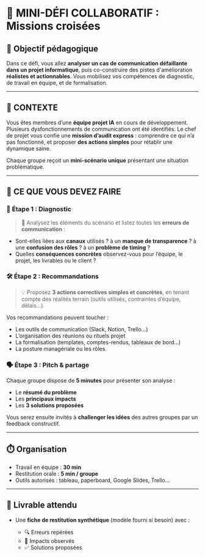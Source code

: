 # 🧩 MINI-DÉFI COLLABORATIF : **Missions croisées**

## 🎯 Objectif pédagogique

Dans ce défi, vous allez **analyser un cas de communication défaillante dans un projet informatique**, puis co-construire des pistes d'amélioration **réalistes et actionnables**.
Vous mobilisez vos compétences de diagnostic, de travail en équipe, et de formalisation.

---

## 📍 CONTEXTE

Vous êtes membres d’une **équipe projet IA** en cours de développement. Plusieurs dysfonctionnements de communication ont été identifiés. Le chef de projet vous confie une **mission d’audit express** : comprendre ce qui n’a pas fonctionné, et proposer **des actions simples** pour rétablir une dynamique saine.

Chaque groupe reçoit un **mini-scénario unique** présentant une situation problématique.

---

## 🧠 CE QUE VOUS DEVEZ FAIRE

### 🧩 Étape 1 : Diagnostic

> 📌 Analysez les éléments du scénario et listez toutes les **erreurs de communication** :

- Sont-elles liées aux **canaux** utilisés ? à un **manque de transparence** ? à une **confusion des rôles** ? à un **problème de timing** ?
- Quelles **conséquences concrètes** observez-vous pour l’équipe, le projet, les livrables ou le client ?

### 🛠️ Étape 2 : Recommandations

> 💡 Proposez **3 actions correctives simples et concrètes**, en tenant compte des réalités terrain (outils utilisés, contraintes d’équipe, délais...).

Vos recommandations peuvent toucher :

- Les outils de communication (Slack, Notion, Trello…)
- L’organisation des réunions ou rituels projet
- La formalisation (templates, comptes-rendus, tableaux de bord…)
- La posture managériale ou les rôles

### 🗣️ Étape 3 : Pitch & partage

Chaque groupe dispose de **5 minutes** pour présenter son analyse :

- Le **résumé du problème**
- Les **principaux impacts**
- Les **3 solutions proposées**

Vous serez ensuite invités à **challenger les idées** des autres groupes par un feedback constructif.

---

## ⏱️ Organisation

- Travail en équipe : **30 min**
- Restitution orale : **5 min / groupe**
- Outils autorisés : tableau, paperboard, Google Slides, Trello…

---

## 🧾 Livrable attendu

- Une **fiche de restitution synthétique** (modèle fourni si besoin) avec :

  - 🔍 Erreurs repérées
  - 🚧 Impacts observés
  - ✅ Solutions proposées
